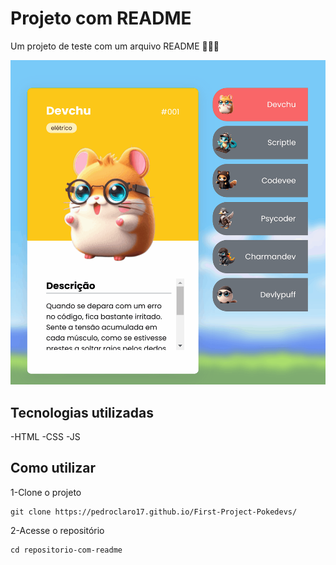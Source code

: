 # Projeto com README
Um projeto de teste com um arquivo README 🧑🏻‍💻

[<img src="./Animação.gif" alt="demostração do projeto pokedev">](https://pedroclaro17.github.io/First-Project-Pokedevs/)

## Tecnologias utilizadas
-HTML
-CSS
-JS

## Como utilizar
1-Clone o projeto
```
git clone https://pedroclaro17.github.io/First-Project-Pokedevs/
```
2-Acesse o repositório
```
cd repositorio-com-readme
```


